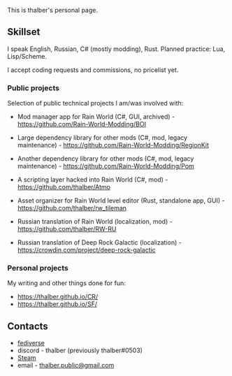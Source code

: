 
This is thalber's personal page.

## Skillset

I speak English, Russian, C# (mostly modding), Rust. Planned practice: Lua, Lisp/Scheme.

I accept coding requests and commissions, no pricelist yet.

### Public projects

Selection of public technical projects I am/was involved with:

- Mod manager app for Rain World (C#, GUI, archived) - https://github.com/Rain-World-Modding/BOI
- Large dependency library for other mods (C#, mod, legacy maintenance) - https://github.com/Rain-World-Modding/RegionKit
- Another dependency library for other mods (C#, mod, legacy maintenance) - https://github.com/Rain-World-Modding/Pom
- A scripting layer hacked into Rain World (C#, mod) - https://github.com/thalber/Atmo
- Asset organizer for Rain World level editor (Rust, standalone app, GUI) - https://github.com/thalber/rw_tileman

- Russian translation of Rain World (localization, mod) - https://github.com/thalber/RW-RU
- Russian translation of Deep Rock Galactic (localization) - https://crowdin.com/project/deep-rock-galactic

### Personal projects

My writing and other things done for fun:

- https://thalber.github.io/CR/
- https://thalber.github.io/SF/

## Contacts

- <a href="https://tech.lgbt/@thalber">fediverse</a> 
- discord - thalber (previously thalber#0503)
- <a href="https://steamcommunity.com/id/thabaa--/">Steam</a>
- email - thalber.public@gmail.com
